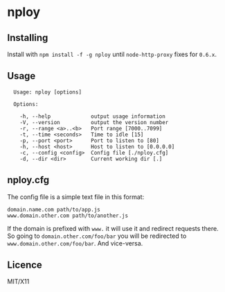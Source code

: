 # nploy

## Installing

Install with `npm install -f -g nploy` until `node-http-proxy` fixes
for `0.6.x`.
 
## Usage

```
  Usage: nploy [options]

  Options:

    -h, --help             output usage information
    -V, --version          output the version number
    -r, --range <a>..<b>   Port range [7000..7099]
    -t, --time <seconds>   Time to idle [15]
    -p, --port <port>      Port to listen to [80]
    -h, --host <host>      Host to listen to [0.0.0.0]
    -c, --config <config>  Config file [./nploy.cfg]
    -d, --dir <dir>        Current working dir [.]
```

## nploy.cfg

The config file is a simple text file in this format:

```
domain.name.com path/to/app.js
www.domain.other.com path/to/another.js

```

If the domain is prefixed with `www.` it will use it and redirect
requests there. So going to `domain.other.com/foo/bar` you will be redirected to
`www.domain.other.com/foo/bar`. And vice-versa.

## Licence

MIT/X11
